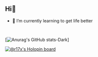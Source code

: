 <h2 align="left">Hi👋</h2>

- 🌱 I’m currently learning to get life better
<!-- <img align="right" width="360" height="240" alt="GIF" src="https://media.giphy.com/media/xUA7aOVaAn88GeT3t6/giphy.gif" /> -->

<br/>

<!-- <img align="center" src="https://github-readme-stats.vercel.app/api/top-langs/?username=kfajarbowo&title_color=ffffff&text_color=c9cacc&icon_color=2bbc8a&bg_color=1d1f21&exclude_repo=things-bin-aws&hide=hcl,html,css,less,scss,jupyter%20notebook,blade,pug" /> -->

[![Anurag's GitHub stats-Dark](https://github-readme-stats.vercel.app/api?username=kfajarbowo&show_icons=true&theme=dark#gh-dark-mode-only)]

[![@r17x's Holopin board](https://holopin.io/api/user/board?user=kfajarbowo)](https://holopin.io/@kfajarbowo)











<!-- - 📄 Know about my experiences at [my personal website](https://kfajarbowo.github.io/)
- 🌱 I’m currently learning **UI/UX and Frontend development**

- 💥 **UI/UX and Frontend Enthusiast

- 📫 How to reach me **kfajarbowo12@gmail.com** -->
